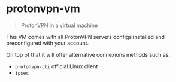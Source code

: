 # protonvpn-vm

> ProtonVPN in a virtual machine

This VM comes with all ProtonVPN servers configs installed and preconfigured with your
account.

On top of that it will offer alternative connexions methods such as:
- `protonvpn-cli` official Linux client
- `ipsec`
